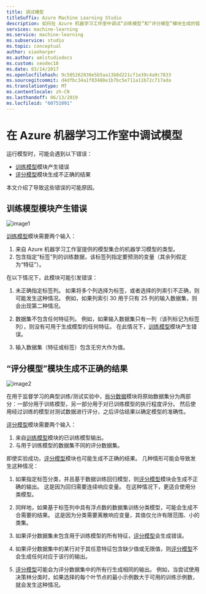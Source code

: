 ```yaml
---
title: 调试模型
titleSuffix: Azure Machine Learning Studio
description: 如何在 Azure 机器学习工作室中调试“训练模型”和“评分模型”模块生成的错误。
services: machine-learning
ms.service: machine-learning
ms.subservice: studio
ms.topic: conceptual
author: xiaoharper
ms.author: amlstudiodocs
ms.custom: seodec18
ms.date: 03/14/2017
ms.openlocfilehash: 9c505262030e5b5aa13b8d221cf1e39c4a9c7833
ms.sourcegitcommit: d4dfbc34a1f03488e1b7bc5e711a11b72c717ada
ms.translationtype: MT
ms.contentlocale: zh-CN
ms.lasthandoff: 06/13/2019
ms.locfileid: "60751091"
---
```

# <a name="debug-your-model-in-azure-machine-learning-studio"></a>在 Azure 机器学习工作室中调试模型

运行模型时，可能会遇到以下错误：

* [训练模型][train-model]模块产生错误 
* [评分模型][score-model]模块生成不正确的结果 

本文介绍了导致这些错误的可能原因。


## <a name="train-model-module-produces-an-error"></a>训练模型模块产生错误

![image1](./media/debug-models/train_model-1.png)

[训练模型][train-model]模块需要两个输入：

1. 来自 Azure 机器学习工作室提供的模型集合的机器学习模型的类型。
2. 包含指定“标签”列的训练数据，该标签列指定要预测的变量（其余列假定为“特征”）。

在以下情况下，此模块可能引发错误：

1. 未正确指定标签列。 如果将多个列选择为标签，或者选择的列索引不正确，则可能发生这种情况。 例如，如果列索引 30 用于只有 25 列的输入数据集，则会出现第二种情况。

2. 数据集不包含任何特征列。 例如，如果输入数据集只有一列（该列标记为标签列），则没有可用于生成模型的任何特征。 在此情况下，[训练模型][train-model]模块产生错误。

3. 输入数据集（特征或标签）包含无穷大作为值。

## <a name="score-model-module-produces-incorrect-results"></a>“评分模型”模块生成不正确的结果

![image2](./media/debug-models/train_test-2.png)

在用于监督学习的典型训练/测试实验中，[拆分数据][split]模块将原始数据集分为两部分：一部分用于训练模型，另一部分用于对已训练模型的执行程度评分。 然后使用经过训练的模型对测试数据进行评分，之后评估结果以确定模型的准确性。

[评分模型][score-model]模块需要两个输入：

1. 来自[训练模型][train-model]模块的已训练模型输出。
2. 与用于训练模型的数据集不同的评分数据集。

即使实验成功，[评分模型][score-model]模块也可能生成不正确的结果。 几种情形可能会导致发生这种情况：

1. 如果指定标签分类，并且基于数据训练回归模型，则[评分模型][score-model]模块会生成不正确的输出。 这是因为回归需要连续响应变量。 在这种情况下，更适合使用分类模型。 

2. 同样地，如果基于标签列中具有浮点数的数据集训练分类模型，可能会生成不合需要的结果。 这是因为分类需要离散响应变量，其值仅允许有限范围、小的类集。

3. 如果评分数据集未包含用于训练模型的所有特征，[评分模型][score-model]会生成错误。

4. 如果评分数据集中的某行对于其任意特征包含缺少值或无限值，则[评分模型][score-model]不会生成任何对应于该行的输出。

5. [评分模型][score-model]可能会为评分数据集中的所有行生成相同的输出。 例如，当尝试使用决策林分类时，如果选择的每个叶节点的最小示例数大于可用的训练示例数，就会发生这种情况。

<!-- Module References -->
[score-model]: https://msdn.microsoft.com/library/azure/401b4f92-e724-4d5a-be81-d5b0ff9bdb33/
[split]: https://msdn.microsoft.com/library/azure/70530644-c97a-4ab6-85f7-88bf30a8be5f/
[train-model]: https://msdn.microsoft.com/library/azure/5cc7053e-aa30-450d-96c0-dae4be720977/

